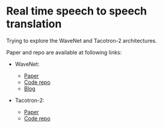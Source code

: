 # Real time speech to speech translation

Trying to explore the WaveNet and Tacotron-2 architectures.

Paper and repo are available at following links:

- WaveNet:
  - [Paper](https://arxiv.org/pdf/1609.03499.pdf)
  - [Code repo](https://github.com/ibab/tensorflow-wavenet)
  - [Blog](https://deepmind.com/blog/wavenet-generative-model-raw-audio/)

- Tacotron-2:
  - [Paper](https://arxiv.org/pdf/1712.05884.pdf)
  - [Code repo](https://github.com/Rayhane-mamah/Tacotron-2)
